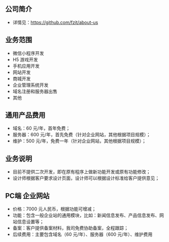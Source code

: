 ## 公司简介
- 详情见：https://github.com/fzit/about-us

## 业务范围
- 微信小程序开发
- H5 游戏开发
- 手机应用开发
- 网站开发
- 商城开发
- 企业管理系统开发
- 域名注册和服务器出售
- 其他

## 通用产品费用
- 域名：60 元/年，首年免费；
- 服务器：600 元/年，首先免费（针对企业网站，其他根据项目规模）；
- 维护：500 元/年，免费一年（针对企业网站，其他根据项目规模）；

## 业务说明
- 目前不提供二次开发，即在原有程序上做新功能开发或原有功能修改；
- 设计师根据客户要求设计页面，设计师可以根据设计标准给客户提供意见；

## PC端 企业网站
- 价格：7000 元人民币，根据功能可增减；
- 功能：包含一般企业站的通用模块，比如：新闻信息发布、产品信息发布、网站信息设置等；
- 备案：客户提供备案材料，我司免费协助备案，全程跟踪；
- 后续费用：主要包含域名（60 元/年）、服务器（600 元/年）、维护费用
